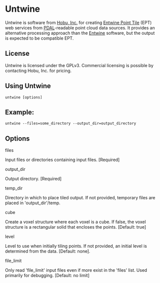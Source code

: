 # Untwine

Untwine is software from [Hobu, Inc.](https://hobu.co) for creating [Entwine Point Tile](https://entwine.io/entwine-point-tile.html)  (EPT)
web services from [PDAL](https://pdal.io)-readable point cloud data sources. It
provides an alternative processing approach than the [Entwine](https://entwine.io)
software, but the output is expected to be compatible EPT.


License
-------

Untwine is licensed under the GPLv3. Commercial licensing is possible by contacting Hobu, Inc. for pricing.

Using Untwine
-------------

```
untwine [options]
```

Example:
--------

```
untwine --files=some_directory --output_dir=output_directory
```

Options
-------

files

  Input files or directories containing input files. [Required]

output_dir

  Output directory. [Required]

temp_dir

  Directory in which to place tiled output. If not provided, temporary files are placed
  in 'output_dir'/temp.

cube

  Create a voxel structure where each voxel is a cube. If false, the voxel structure is
  a rectangular solid that encloses the points. [Default: true]

level

  Level to use when initially tiling points.  If not provided, an initial level is
  determined from the data. [Default: none].

file_limit

  Only read 'file_limit' input files even if more exist in the 'files' list. Used primarily
  for debugging. [Default: no limit]
